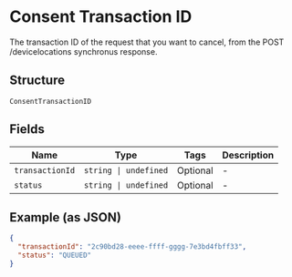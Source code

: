 
# Consent Transaction ID

The transaction ID of the request that you want to cancel, from the POST /devicelocations synchronus response.

## Structure

`ConsentTransactionID`

## Fields

| Name | Type | Tags | Description |
|  --- | --- | --- | --- |
| `transactionId` | `string \| undefined` | Optional | - |
| `status` | `string \| undefined` | Optional | - |

## Example (as JSON)

```json
{
  "transactionId": "2c90bd28-eeee-ffff-gggg-7e3bd4fbff33",
  "status": "QUEUED"
}
```

